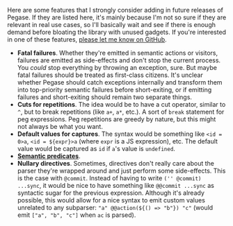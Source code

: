 Here are some features that I strongly consider adding in future releases of Pegase. If they are listed here, it's mainly because I'm not so sure if they are relevant in real use cases, so I'll basically wait and see if there is enough demand before bloating the library with unused gadgets. If you're interested in one of these features, [please let me know on GitHub](https://github.com/ostrebler/pegase/issues).

- **Fatal failures**. Whether they're emitted in semantic actions or visitors, failures are emitted as side-effects and don't stop the current process. You *could* stop everything by throwing an exception, sure. But maybe fatal failures should be treated as first-class citizens. It's unclear whether Pegase should catch exceptions internally and transform them into top-priority semantic failures before short-exiting, or if emitting failures and short-exiting should remain two separate things.
- **Cuts for repetitions**. The idea would be to have a cut operator, similar to `^`, but to break repetitions (like `a+`, `a*`, etc.). A sort of `break` statement for peg expressions. Peg repetitions are greedy by nature, but this might not always be what you want.
- **Default values for captures**. The syntax would be something like `<id = 0>a`, `<id = ${expr}>a` (where `expr` is a JS expression), etc. The default value would be captured as `id` if `a`'s value is `undefined`.
- [**Semantic predicates**](https://github.com/ostrebler/pegase/issues/9).
- **Nullary directives**. Sometimes, directives don't really care about the parser they're wrapped around and just perform some side-effects. This is the case with `@commit`. Instead of having to write `('' @commit) ...sync`, it would be nice to have something like `@@commit ...sync` as syntactic sugar for the previous expression. Although it's already possible, this would allow for a nice syntax to emit custom values unrelated to any subparser: `"a" @@action(${() => "b"}) "c"` (would emit `["a", "b", "c"]` when `ac` is parsed).

